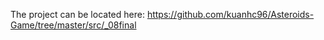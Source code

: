 The project can be located here:
https://github.com/kuanhc96/Asteroids-Game/tree/master/src/_08final
